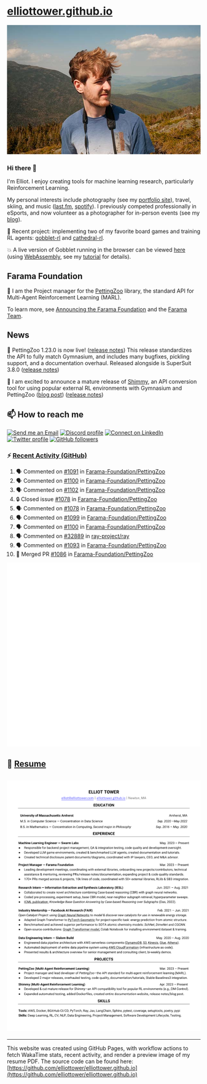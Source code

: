 # [elliottower.github.io](https://github.com/elliottower/elliottower.github.io)

[![A wild Elliot on Mt Washington](https://raw.githubusercontent.com/elliottower/elliottower.github.io/main/src/jpg/DSCF7539-600px.jpg?raw=true)](https://raw.githubusercontent.com/elliottower/elliottower.github.io/main/src/jpg/DSCF7539.jpg?raw=true)

### Hi there 👋

I'm Elliot. I enjoy creating tools for machine learning research, particularly Reinforcement Learning.

My personal interests include photography (see my [portfolio site](https://www.elliottower.com/)), travel, skiing, and music ([last.fm](https://www.last.fm/user/ajsdlfkwer), [spotify](https://open.spotify.com/user/12132818380)). I previously competed professionally in eSports, and now volunteer as a photographer for in-person events (see my [blog](https://www.elliottower.com/stories/?category=events)).

🤖 Recent project: implementing two of my favorite board games and training RL agents: [gobblet-rl](https://github.com/elliottower/gobblet-rl) and [cathedral-rl](https://github.com/elliottower/cathedral-rl). 

💥 A live version of Gobblet running in the browser can be viewed [here](https://elliottower.github.io/gobblet-rl/) (using [WebAssembly](https://webassembly.org/), see my [tutorial](https://github.com/elliottower/gobblet-rl/blob/main/tutorials/WebAssembly/web_assembly.md) for details).

## Farama Foundation

🚀 I am the Project manager for the [PettingZoo](https://github.com/Farama-Foundation/PettingZoo) library, the standard API for Multi-Agent Reinforcement Learning (MARL). 

To learn more, see [Announcing the Farama Foundation](https://farama.org/Announcing-The-Farama-Foundation) and the [Farama Team](https://farama.org/team).

## News

🎉 PettingZoo 1.23.0 is now live! ([release notes](https://github.com/Farama-Foundation/PettingZoo/releases/tag/1.23.0)) This release standardizes the API to fully match Gymnasium, and includes many bugfixes, pickling support, and a documentation overhaul. Released alongside is SuperSuit 3.8.0 ([release notes](https://github.com/Farama-Foundation/SuperSuit/releases/tag/3.8.0)) 

<!-- ![GitHub Release Date](https://img.shields.io/github/release-date/Farama-Foundation/PettingZoo) -->

🎉 I am excited to announce a mature release of [Shimmy](https://github.com/Farama-Foundation/Shimmy), an API conversion tool for using popular external RL environments with Gymnasium and PettingZoo ([blog post](https://farama.org/Announcing-Shimmy)) ([release notes](https://github.com/Farama-Foundation/Shimmy/releases/tag/v1.0.0)) 

## 📫 How to reach me

 [![Send me an Email](https://img.shields.io/badge/email-elliot%40elliottower.com-blue)](mailto:elliot@elliottower.com)
 [![Discord profile](https://img.shields.io/badge/Discord-7289DA?style=flat&logo=discord&logoColor=white)](https://discord.com/users/83091537923145728)
 [![Connect on LinkedIn](https://img.shields.io/badge/--linkedin?label=LinkedIn&logo=LinkedIn&style=social)](https://www.linkedin.com/in/elliot-tower)
 [![Twitter profile](https://img.shields.io/twitter/follow/elliottower?style=social)](https://twitter.com/ElliotTower/)
 [![GitHub followers](https://img.shields.io/github/followers/elliottower?style=social)](https://github.com/elliottower/)

### ⚡ [Recent Activity (GitHub)](https://github.com/elliottower)

<!--START_SECTION:activity-->
1. 🗣 Commented on [#1091](https://github.com/Farama-Foundation/PettingZoo/pull/1091#issuecomment-1718238167) in [Farama-Foundation/PettingZoo](https://github.com/Farama-Foundation/PettingZoo)
2. 🗣 Commented on [#1100](https://github.com/Farama-Foundation/PettingZoo/issues/1100#issuecomment-1717995876) in [Farama-Foundation/PettingZoo](https://github.com/Farama-Foundation/PettingZoo)
3. 🗣 Commented on [#1102](https://github.com/Farama-Foundation/PettingZoo/issues/1102#issuecomment-1717992846) in [Farama-Foundation/PettingZoo](https://github.com/Farama-Foundation/PettingZoo)
4. 🔒 Closed issue [#1078](https://github.com/Farama-Foundation/PettingZoo/issues/1078) in [Farama-Foundation/PettingZoo](https://github.com/Farama-Foundation/PettingZoo)
5. 🗣 Commented on [#1078](https://github.com/Farama-Foundation/PettingZoo/issues/1078#issuecomment-1717702800) in [Farama-Foundation/PettingZoo](https://github.com/Farama-Foundation/PettingZoo)
6. 🗣 Commented on [#1099](https://github.com/Farama-Foundation/PettingZoo/issues/1099#issuecomment-1717700042) in [Farama-Foundation/PettingZoo](https://github.com/Farama-Foundation/PettingZoo)
7. 🗣 Commented on [#1100](https://github.com/Farama-Foundation/PettingZoo/issues/1100#issuecomment-1717696174) in [Farama-Foundation/PettingZoo](https://github.com/Farama-Foundation/PettingZoo)
8. 🗣 Commented on [#32889](https://github.com/ray-project/ray/issues/32889#issuecomment-1717689045) in [ray-project/ray](https://github.com/ray-project/ray)
9. 🗣 Commented on [#1093](https://github.com/Farama-Foundation/PettingZoo/pull/1093#issuecomment-1716362846) in [Farama-Foundation/PettingZoo](https://github.com/Farama-Foundation/PettingZoo)
10. 🎉 Merged PR [#1086](https://github.com/Farama-Foundation/PettingZoo/pull/1086) in [Farama-Foundation/PettingZoo](https://github.com/Farama-Foundation/PettingZoo)
<!--END_SECTION:activity-->


<picture>
  <a href="https://metrics.lecoq.io/insights?user=elliottower">
   <img src="/github-metrics.svg" alt="Metrics">
  </a>
</picture>

## 📄 [Resume](https://elliottower.github.io/src/pdf/resume.pdf)

<!-- PDF-TO-MARKDOWN:START -->
![Page 1](src/png/page1.png "Page 1")
---
<!-- PDF-TO-MARKDOWN:END -->

----

This website was created using GitHub Pages, with workflow actions to fetch WakaTime stats, recent activity, and render a preview image of my resume PDF. The source code can be found here: [https://github.com/elliottower/elliottower.github.io](https://github.com/elliottower/elliottower.github.io)

